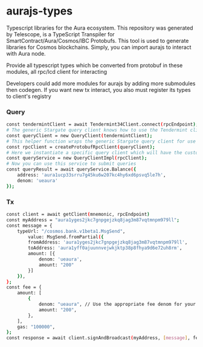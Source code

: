 # aurajs-types

Typescript libraries for the Aura ecosystem. This repository was generated by Telescope, is a TypeScript Transpiler for SmartContract/Aura/Cosmos/IBC Protobufs. This tool is used to generate libraries for Cosmos blockchains. Simply, you can import aurajs to interact with Aura node.

Provide all typescript types which be converted from protobuf in these modules, all rpc/lcd client for interacting

Developers could add more modules for aurajs by adding more submodules then codegen. If you want new tx interact, you also must register its types to client's registry

### Query

```sh
const tendermintClient = await Tendermint34Client.connect(rpcEndpoint);
# The generic Stargate query client knows how to use the Tendermint client to submit unverified ABCI queries
const queryClient = new QueryClient(tendermintClient);
# This helper function wraps the generic Stargate query client for use by the specific generated query client
const rpcClient = createProtobufRpcClient(queryClient);
# Here we instantiate a specific query client which will have the custom methods defined in the .proto file
const queryService = new QueryClientImpl(rpcClient);
# Now you can use this service to submit queries
const queryResult = await queryService.Balance({
    address: 'aura1ucp33srru7g45ku6w207kc4hy6xd6psvq5le7h',
    denom: 'ueaura'
});
```

### Tx

```sh
const client = await getClient(mnemonic, rpcEndpoint)
const myAddress = "aura1yges2jkc7gnpgejzkq8jag3m87vqtmnpm979ll";
const message = {
    typeUrl: "/cosmos.bank.v1beta1.MsgSend",
        value: MsgSend.fromPartial({
        fromAddress: 'aura1yges2jkc7gnpgejzkq8jag3m87vqtmnpm979ll',
        toAddress: 'aura1yff0ajuunnvejwkjktp38p8fhya9d6e72uh8rm',
        amount: [{
            denom: 'ueaura',
            amount: "200"
        }]
    }),
};
const fee = {
    amount: [
        {
            denom: "ueaura", // Use the appropriate fee denom for your chain
            amount: "200",
        },
    ],
    gas: "100000",
};
const response = await client.signAndBroadcast(myAddress, [message], fee);
```
